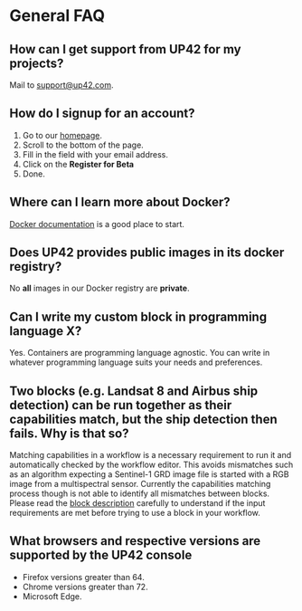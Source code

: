 # General FAQ

## How can I get support from UP42 for my projects?
 
Mail to [support@up42.com](mailto:support@up42.com). 
 
## How do I signup for an account?

 1. Go to our [homepage](https://up42.com).
 2. Scroll to the bottom of the page.
 3. Fill in the field with your email address.
 4. Click on the **Register for Beta**
 5. Done.

## Where can I learn more about Docker?

[Docker documentation](https://docs.docker.com) is a good place to start.

## Does UP42 provides public images in its docker registry?

No **all** images in our Docker registry are **private**.

## Can I write my custom block in programming language X?

Yes. Containers are programming language agnostic. You can write in
whatever programming language suits your needs and preferences.
 
## Two blocks (e.g. Landsat 8 and Airbus ship detection) can be run together as their capabilities match, but the ship detection then fails. Why is that so?
 
 Matching capabilities in a workflow is a necessary requirement to run
 it and automatically checked by the workflow editor. This avoids
 mismatches such as an algorithm expecting a Sentinel-1 GRD image file
 is started with a RGB image from a multispectral sensor. Currently
 the capabilities matching process though is not able to identify all
 mismatches between blocks. Please read the [block description](https://docs.up42.com/specifications/capabilities.html#block-capabilities)
 carefully to understand if the input requirements are met before
 trying to use a block in your workflow.

## What browsers and respective versions are supported by the UP42 console
 
 * Firefox versions greater than 64.
 * Chrome versions greater than 72.
 * Microsoft Edge.
